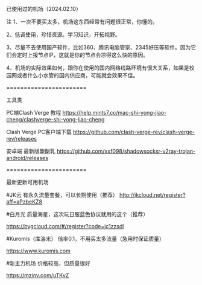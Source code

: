 已使用过的机场（2024.02.10）

注 1、一次不要买太多，机场这东西经常有问题很正常，你懂的。

2、低调使用，珍惜资源。学习知识，开拓视野。

3、尽量不去使用国产软件，比如360、腾讯电脑管家、2345好压等软件。因为它们会定时上报节点IP，这就是你的节点会凉得这么快的原因。

4、机场的实际效果如何，跟你在使用的国内网络线路环境有很大关系，如果是校园网或者什么小水管的国内供应商，可能就会效果不佳。

=======================

工具类

PC端Clash Verge 教程 https://help.mints7.cc/mac-shi-yong-jiao-cheng/clashverge-shi-yong-jiao-cheng

Clash Verge PC客户端下载 https://github.com/clash-verge-rev/clash-verge-rev/releases

安卓端 最新版酸酸乳 https://github.com/xxf098/shadowsocksr-v2ray-trojan-android/releases

=======================

最新更新可用机场

#JK云 有永久流量套餐，可以长期使用（推荐） http://jkcloud.net/register?aff=aPzbeKZ8

#白月光 质量海星，这次玩日服蓝色协议就用的这个（推荐）

https://bygcloud.com/#/register?code=jc1zzsdl

#Kuromis（库洛米） 倍率0.1，不用买太多流量（急用时保证质量）

https://www.kuromis.com

#新主力机场 价格较高，但质量很好

https://mzinv.com/uTKvZ


